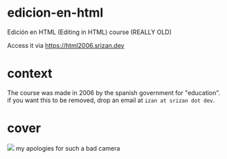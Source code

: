 # edicion-en-html
Edición en HTML (Editing in HTML) course (REALLY OLD)

Access it via https://html2006.srizan.dev

# context

The course was made in 2006 by the spanish government for "education".
if you want this to be removed, drop an email at `izan at srizan dot dev`.

# cover

<img src="https://i.imgur.com/IvMXg66.jpg">
my apologies for such a bad camera
